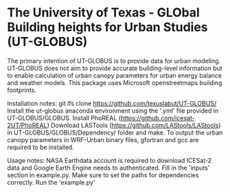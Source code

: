 # The University of Texas - GLObal Building heights for Urban Studies (UT-GLOBUS)
The primary intention of UT-GLOBUS is to provide data for urban modeling. UT-GLOBUS does not aim to provide accurate building-level information but to enable calculation of urban canopy parameters for urban energy balance and weather models. This package uses Microsoft openstreetmaps building footprints. 

Installation notes:
git lfs clone https://github.com/texuslabut/UT-GLOBUS/
Install the ut-globus anaconda environment using the '.yml' file provided in UT-GLOBUS/GLOBUS.
Install PhoREAL (https://github.com/icesat-2UT/PhoREAL)
Download LASTools (https://github.com/LAStools/LAStools) in UT-GLOBUS/GLOBUS/Dependency/ folder and make.
To output the urban canopy parameters in WRF-Urban binary files, gfortran and gcc are required to be installed.  

Usage notes:
NASA Earthdata account is required to download ICESat-2 data and Google Earth Engine needs to authenticated.
Fill in the 'inputs' section in example.py. Make sure to set the paths for dependencies correctly. 
Run the 'example.py'


